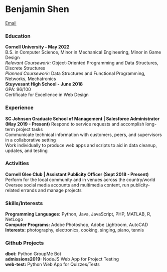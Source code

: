 # Benjamin Shen
[Email](mailto:bfs45@cornell.edu)

### Education
**Cornell University - May 2022**  
B.S. in Computer Science, Minor in Mechanical Engineering, Minor in Game Design  
*Relevant Coursework:* Object-Oriented Programming and Data Structures, Discrete Structures  
*Planned Coursework:* Data Structures and Functional Programming, Networks, Mechatronics  
**Stuyvesant High School - June 2018**  
GPA: 96/100  
Certificate for Excellence in Web Design  

### Experience
**SC Johnson Graduate School of Management | Salesforce Administrator (May 2019 - Present)**
Respond to service requests and accomplish long-term project tasks  
Communicate technical information with customers, peers, and supervisors in a collaborative setting  
Work individually to produce web apps and scripts to aid in data cleanup, updates, and testing  

### Activities
**Cornell Glee Club | Assistant Publicity Officer (Sept 2018 - Present)**  
Perform for the local community and in venues across the country/world  
Oversee social media accounts and multimedia content, run publicity-related errands and manage projects  

### Skills/Interests
**Programming Languages:** Python, Java, JavaScript, PHP, MATLAB, R, NetLogo  
**Computer Programs:** Adobe Photoshop, Adobe Lightroom, AutoCAD  
**Interests:** photography, electronics, cooking, singing, piano, tennis  

### Github Projects
**dbot:** Python GroupMe Bot  
**admissions2019:** NodeJS Web App for Project Testing  
**web-test:** Python Web App for Quizzes/Tests  
